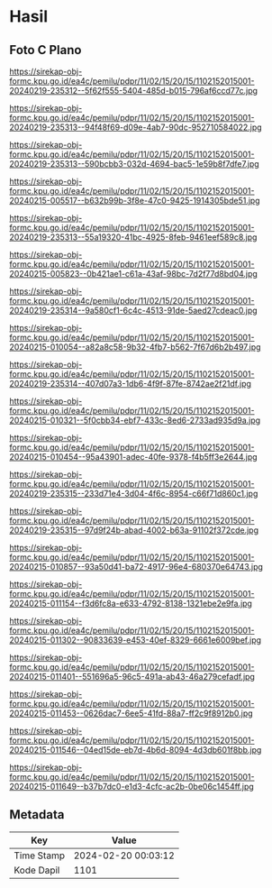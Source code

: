 # Hasil

## Foto C Plano

https://sirekap-obj-formc.kpu.go.id/ea4c/pemilu/pdpr/11/02/15/20/15/1102152015001-20240219-235312--5f62f555-5404-485d-b015-796af6ccd77c.jpg

https://sirekap-obj-formc.kpu.go.id/ea4c/pemilu/pdpr/11/02/15/20/15/1102152015001-20240219-235313--94f48f69-d09e-4ab7-90dc-952710584022.jpg

https://sirekap-obj-formc.kpu.go.id/ea4c/pemilu/pdpr/11/02/15/20/15/1102152015001-20240219-235313--590bcbb3-032d-4694-bac5-1e59b8f7dfe7.jpg

https://sirekap-obj-formc.kpu.go.id/ea4c/pemilu/pdpr/11/02/15/20/15/1102152015001-20240215-005517--b632b99b-3f8e-47c0-9425-1914305bde51.jpg

https://sirekap-obj-formc.kpu.go.id/ea4c/pemilu/pdpr/11/02/15/20/15/1102152015001-20240219-235313--55a19320-41bc-4925-8feb-9461eef589c8.jpg

https://sirekap-obj-formc.kpu.go.id/ea4c/pemilu/pdpr/11/02/15/20/15/1102152015001-20240215-005823--0b421ae1-c61a-43af-98bc-7d2f77d8bd04.jpg

https://sirekap-obj-formc.kpu.go.id/ea4c/pemilu/pdpr/11/02/15/20/15/1102152015001-20240219-235314--9a580cf1-6c4c-4513-91de-5aed27cdeac0.jpg

https://sirekap-obj-formc.kpu.go.id/ea4c/pemilu/pdpr/11/02/15/20/15/1102152015001-20240215-010054--a82a8c58-9b32-4fb7-b562-7f67d6b2b497.jpg

https://sirekap-obj-formc.kpu.go.id/ea4c/pemilu/pdpr/11/02/15/20/15/1102152015001-20240219-235314--407d07a3-1db6-4f9f-87fe-8742ae2f21df.jpg

https://sirekap-obj-formc.kpu.go.id/ea4c/pemilu/pdpr/11/02/15/20/15/1102152015001-20240215-010321--5f0cbb34-ebf7-433c-8ed6-2733ad935d9a.jpg

https://sirekap-obj-formc.kpu.go.id/ea4c/pemilu/pdpr/11/02/15/20/15/1102152015001-20240215-010454--95a43901-adec-40fe-9378-f4b5ff3e2644.jpg

https://sirekap-obj-formc.kpu.go.id/ea4c/pemilu/pdpr/11/02/15/20/15/1102152015001-20240219-235315--233d71e4-3d04-4f6c-8954-c66f71d860c1.jpg

https://sirekap-obj-formc.kpu.go.id/ea4c/pemilu/pdpr/11/02/15/20/15/1102152015001-20240219-235315--97d9f24b-abad-4002-b63a-91102f372cde.jpg

https://sirekap-obj-formc.kpu.go.id/ea4c/pemilu/pdpr/11/02/15/20/15/1102152015001-20240215-010857--93a50d41-ba72-4917-96e4-680370e64743.jpg

https://sirekap-obj-formc.kpu.go.id/ea4c/pemilu/pdpr/11/02/15/20/15/1102152015001-20240215-011154--f3d6fc8a-e633-4792-8138-1321ebe2e9fa.jpg

https://sirekap-obj-formc.kpu.go.id/ea4c/pemilu/pdpr/11/02/15/20/15/1102152015001-20240215-011302--90833639-e453-40ef-8329-6661e6009bef.jpg

https://sirekap-obj-formc.kpu.go.id/ea4c/pemilu/pdpr/11/02/15/20/15/1102152015001-20240215-011401--551696a5-96c5-491a-ab43-46a279cefadf.jpg

https://sirekap-obj-formc.kpu.go.id/ea4c/pemilu/pdpr/11/02/15/20/15/1102152015001-20240215-011453--0626dac7-6ee5-41fd-88a7-ff2c9f8912b0.jpg

https://sirekap-obj-formc.kpu.go.id/ea4c/pemilu/pdpr/11/02/15/20/15/1102152015001-20240215-011546--04ed15de-eb7d-4b6d-8094-4d3db601f8bb.jpg

https://sirekap-obj-formc.kpu.go.id/ea4c/pemilu/pdpr/11/02/15/20/15/1102152015001-20240215-011649--b37b7dc0-e1d3-4cfc-ac2b-0be06c1454ff.jpg


## Metadata

| Key        | Value               |
| ---------- | ------------------- |
| Time Stamp | 2024-02-20 00:03:12 |
| Kode Dapil | 1101                |




